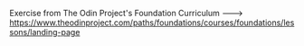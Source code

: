 Exercise from The Odin Project's Foundation Curriculum ---> https://www.theodinproject.com/paths/foundations/courses/foundations/lessons/landing-page

